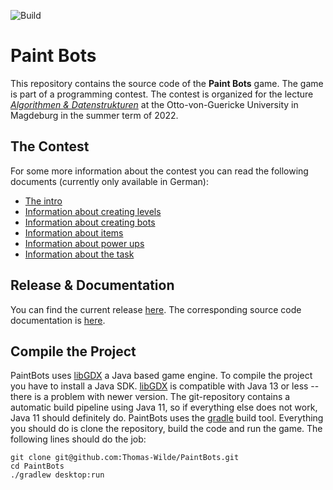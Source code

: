<div id="top"></div>

<!-- PROJECT SHIELDS -->
<!--
*** I'm using markdown "reference style" links for readability.
*** Reference links are enclosed in brackets [ ] instead of parentheses ( ).
*** See the bottom of this document for the declaration of the reference variables
*** for contributors-url, forks-url, etc. This is an optional, concise syntax you may use.
*** https://www.markdownguide.org/basic-syntax/#reference-style-links
-->

![Build][gradle-build-badge]
<!-- [![Doxygen-Docu][doxygen-badge]][doxygen-url] -->

[gradle-build-badge]: https://github.com/Thomas-Wilde/PaintBots/actions/workflows/gradle.yml/badge.svg
<!--[doxygen-badge]: https://github.com/Thomas-Wilde/PaintBots/actions/workflows/doxygen.yml/badge.svg-->
[doxygen-url]: https://thomas-wilde.github.io/PaintBots/
[paintbots-release]: https://thomas-wilde.github.io/PaintBots/release
[aud]: https://aud.vc.cs.ovgu.de

# Paint Bots

This repository contains the source code of the **Paint Bots** game. The game
is part of a programming contest. The contest is organized for the lecture
[*Algorithmen & Datenstrukturen*][aud] at the Otto-von-Guericke University in
Magdeburg in the summer term of 2022.

## The Contest

For some more information about the contest you can read the following documents
(currently only available in German):

- [The intro](docs/intro.md)
- [Information about creating levels](docs/levels.md)
- [Information about creating bots](docs/bot.md)
- [Information about items](docs/items.md)
- [Information about power ups](docs/powerups.md)
- [Information about the task](docs/task.md)

## Release & Documentation
You can find the current release [here][paintbots-release]. The corresponding source
code documentation is [here][doxygen-url].

## Compile the Project
PaintBots uses [libGDX] a Java based game engine. To compile
the project you have to install a Java SDK. [libGDX] is
compatible with Java 13 or less -- there is a problem with
newer version. The git-repository contains a automatic build
pipeline using Java 11, so if everything else does not work,
Java 11 should definitely do. PaintBots uses the [gradle] build
tool. Everything you should do is clone the repository,
build the code and run the game. The following lines should
do the job:

```
git clone git@github.com:Thomas-Wilde/PaintBots.git
cd PaintBots
./gradlew desktop:run
```

[gradle]: https://gradle.org
[libGDX]: https://libgdx.com/